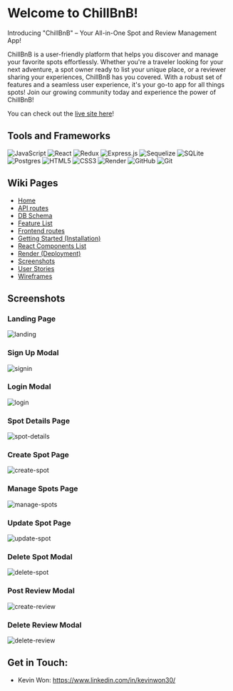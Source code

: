 # Welcome to ChillBnB!

Introducing "ChillBnB" – Your All-in-One Spot and Review Management App!

ChillBnB is a user-friendly platform that helps you discover and manage your
favorite spots effortlessly. Whether you're a traveler looking for your next
adventure, a spot owner ready to list your unique place, or a reviewer sharing
your experiences, ChillBnB has you covered. With a robust set of features and
a seamless user experience, it's your go-to app for all things spots! Join our
growing community today and experience the power of ChillBnB!

You can check out the [live site here](https://chill-bnb.onrender.com/)!

## Tools and Frameworks

![JavaScript](https://img.shields.io/badge/javascript-%23323330.svg?style=for-the-badge&logo=javascript&logoColor=%23F7DF1E)
![React](https://img.shields.io/badge/react-%2320232a.svg?style=for-the-badge&logo=react&logoColor=%2361DAFB)
![Redux](https://img.shields.io/badge/redux-%23593d88.svg?style=for-the-badge&logo=redux&logoColor=white)
![Express.js](https://img.shields.io/badge/express.js-%23404d59.svg?style=for-the-badge&logo=express&logoColor=%2361DAFB)
![Sequelize](https://img.shields.io/badge/Sequelize-52B0E7?style=for-the-badge&logo=Sequelize&logoColor=white)
![SQLite](https://img.shields.io/badge/sqlite-%2307405e.svg?style=for-the-badge&logo=sqlite&logoColor=white)
![Postgres](https://img.shields.io/badge/postgres-%23316192.svg?style=for-the-badge&logo=postgresql&logoColor=white)
![HTML5](https://img.shields.io/badge/html5-%23E34F26.svg?style=for-the-badge&logo=html5&logoColor=white)
![CSS3](https://img.shields.io/badge/css3-%231572B6.svg?style=for-the-badge&logo=css3&logoColor=white)
![Render](https://img.shields.io/badge/Render-%46E3B7.svg?style=for-the-badge&logo=render&logoColor=white)
![GitHub](https://img.shields.io/badge/github-%23121011.svg?style=for-the-badge&logo=github&logoColor=white)
![Git](https://img.shields.io/badge/git-%23F05033.svg?style=for-the-badge&logo=git&logoColor=white)

## Wiki Pages

- [Home](https://github.com/kwongit/chill-bnb/wiki)
- [API routes](https://github.com/kwongit/chill-bnb/wiki/API-routes)
- [DB Schema](https://github.com/kwongit/chill-bnb/wiki/DB-Schema)
- [Feature List](https://github.com/kwongit/chill-bnb/wiki/Feature-List)
- [Frontend routes](https://github.com/kwongit/chill-bnb/wiki/Frontend-routes)
- [Getting Started (Installation)](<https://github.com/kwongit/chill-bnb/wiki/Getting-Started-(Installation)>)
- [React Components List](https://github.com/kwongit/chill-bnb/wiki/React-Components-List)
- [Render (Deployment)](<https://github.com/kwongit/chill-bnb/wiki/Render-(Deployment)>)
- [Screenshots](https://github.com/kwongit/chill-bnb/wiki/Screenshots)
- [User Stories](https://github.com/kwongit/chill-bnb/wiki/User-Stories)
- [Wireframes](https://github.com/kwongit/chill-bnb/wiki/Wireframes)

## Screenshots

### Landing Page
![landing](https://github.com/kwongit/chill-bnb/assets/26725594/6d359362-a5b0-4528-b0c7-5dcb358e39bb)

### Sign Up Modal
![signin](https://github.com/kwongit/chill-bnb/assets/26725594/f3e9e010-c8f7-4c62-9f64-d1364f7e7c48)

### Login Modal
![login](https://github.com/kwongit/chill-bnb/assets/26725594/ac9ad419-c581-42cf-b825-14815a41feaf)

### Spot Details Page
![spot-details](https://github.com/kwongit/chill-bnb/assets/26725594/8360fdfc-fec6-4e59-baf6-267e31492a00)

### Create Spot Page
![create-spot](https://github.com/kwongit/chill-bnb/assets/26725594/cf8a9dc7-b18a-4444-84c8-1991850444db)

### Manage Spots Page
![manage-spots](https://github.com/kwongit/chill-bnb/assets/26725594/622a7ea0-80d9-4601-bff9-f6bb002a4b51)

### Update Spot Page
![update-spot](https://github.com/kwongit/chill-bnb/assets/26725594/d4acaf03-efa9-47e0-aa05-5b2fd416717d)

### Delete Spot Modal
![delete-spot](https://github.com/kwongit/chill-bnb/assets/26725594/89d841da-bd61-448c-8627-1324f3c585d3)

### Post Review Modal
![create-review](https://github.com/kwongit/chill-bnb/assets/26725594/5380a2cc-d341-4866-bde1-f67d53329a26)

### Delete Review Modal
![delete-review](https://github.com/kwongit/chill-bnb/assets/26725594/640b89a7-b6ca-48d3-a84c-f329648fcf83)

## Get in Touch:

- Kevin Won: https://www.linkedin.com/in/kevinwon30/
